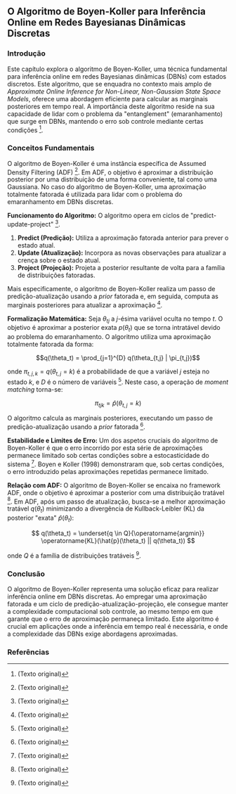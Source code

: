 ## O Algoritmo de Boyen-Koller para Inferência Online em Redes Bayesianas Dinâmicas Discretas

### Introdução
Este capítulo explora o algoritmo de Boyen-Koller, uma técnica fundamental para inferência online em redes Bayesianas dinâmicas (DBNs) com estados discretos. Este algoritmo, que se enquadra no contexto mais amplo de *Approximate Online Inference for Non-Linear, Non-Gaussian State Space Models*, oferece uma abordagem eficiente para calcular as marginais posteriores em tempo real. A importância deste algoritmo reside na sua capacidade de lidar com o problema da "entanglement" (emaranhamento) que surge em DBNs, mantendo o erro sob controle mediante certas condições [^653].

### Conceitos Fundamentais
O algoritmo de Boyen-Koller é uma instância específica de Assumed Density Filtering (ADF) [^653]. Em ADF, o objetivo é aproximar a distribuição posterior por uma distribuição de uma forma conveniente, tal como uma Gaussiana. No caso do algoritmo de Boyen-Koller, uma aproximação totalmente fatorada é utilizada para lidar com o problema do emaranhamento em DBNs discretas.

**Funcionamento do Algoritmo:**
O algoritmo opera em ciclos de "predict-update-project" [^653].

1.  **Predict (Predição):** Utiliza a aproximação fatorada anterior para prever o estado atual.
2.  **Update (Atualização):** Incorpora as novas observações para atualizar a crença sobre o estado atual.
3.  **Project (Projeção):** Projeta a posterior resultante de volta para a família de distribuições fatoradas.

Mais especificamente, o algoritmo de Boyen-Koller realiza um passo de predição-atualização usando a *prior* fatorada e, em seguida, computa as marginais posteriores para atualizar a aproximação [^653].

**Formalização Matemática:**
Seja $\theta_{tj}$ a *j*-ésima variável oculta no tempo *t*. O objetivo é aproximar a posterior exata $p(\theta_t)$ que se torna intratável devido ao problema do emaranhamento. O algoritmo utiliza uma aproximação totalmente fatorada da forma:

$$q(\theta_t) = \prod_{j=1}^{D} q(\theta_{t,j} | \pi_{t,j})$$

onde $\pi_{t,j,k} = q(\theta_{t,j} = k)$ é a probabilidade de que a variável *j* esteja no estado *k*, e *D* é o número de variáveis [^653]. Neste caso, a operação de *moment matching* torna-se:

$$ \pi_{tjk} = \hat{p}(\theta_{t,j} = k) $$

O algoritmo calcula as marginais posteriores, executando um passo de predição-atualização usando a *prior* fatorada [^654].

**Estabilidade e Limites de Erro:**
Um dos aspetos cruciais do algoritmo de Boyen-Koller é que o erro incorrido por esta série de aproximações permanece limitado sob certas condições sobre a estocasticidade do sistema [^654]. Boyen e Koller (1998) demonstraram que, sob certas condições, o erro introduzido pelas aproximações repetidas permanece limitado.

**Relação com ADF:**
O algoritmo de Boyen-Koller se encaixa no framework ADF, onde o objetivo é aproximar a posterior com uma distribuição tratável [^653]. Em ADF, após um passo de atualização, busca-se a melhor aproximação tratável $q(\theta_t)$ minimizando a divergência de Kullback-Leibler (KL) da posterior "exata" $\hat{p}(\theta_t)$:

$$ q(\theta_t) = \underset{q \in Q}{\operatorname{argmin}} \operatorname{KL}(\hat{p}(\theta_t) || q(\theta_t)) $$

onde $Q$ é a família de distribuições tratáveis [^653].

### Conclusão
O algoritmo de Boyen-Koller representa uma solução eficaz para realizar inferência online em DBNs discretas. Ao empregar uma aproximação fatorada e um ciclo de predição-atualização-projeção, ele consegue manter a complexidade computacional sob controle, ao mesmo tempo em que garante que o erro de aproximação permaneça limitado. Este algoritmo é crucial em aplicações onde a inferência em tempo real é necessária, e onde a complexidade das DBNs exige abordagens aproximadas.

### Referências
[^653]: (Texto original)
[^654]: (Texto original)
<!-- END -->